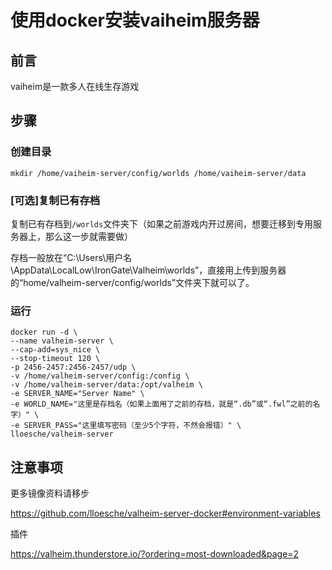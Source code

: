 # 使用docker安装vaiheim服务器

## 前言

vaiheim是一款多人在线生存游戏

## 步骤

### 创建目录

```shell
mkdir /home/vaiheim-server/config/worlds /home/vaiheim-server/data
```

### [可选]复制已有存档

复制已有存档到`/worlds`文件夹下（如果之前游戏内开过房间，想要迁移到专用服务器上，那么这一步就需要做）

存档一般放在“C:\Users\用户名\AppData\LocalLow\IronGate\Valheim\worlds”，直接用上传到服务器的“home/valheim-server/config/worlds”文件夹下就可以了。

### 运行

```shell
docker run -d \
--name valheim-server \
--cap-add=sys_nice \
--stop-timeout 120 \
-p 2456-2457:2456-2457/udp \
-v /home/valheim-server/config:/config \
-v /home/valheim-server/data:/opt/valheim \
-e SERVER_NAME="Server Name" \
-e WORLD_NAME="这里是存档名（如果上面用了之前的存档，就是“.db”或“.fwl”之前的名字）" \
-e SERVER_PASS="这里填写密码（至少5个字符，不然会报错）" \
lloesche/valheim-server
```

## 注意事项

更多镜像资料请移步

https://github.com/lloesche/valheim-server-docker#environment-variables

插件

https://valheim.thunderstore.io/?ordering=most-downloaded&page=2